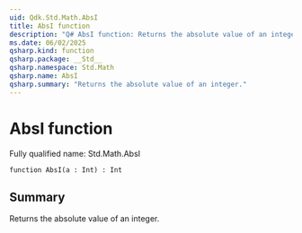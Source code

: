 ```yaml
---
uid: Qdk.Std.Math.AbsI
title: AbsI function
description: "Q# AbsI function: Returns the absolute value of an integer."
ms.date: 06/02/2025
qsharp.kind: function
qsharp.package: __Std__
qsharp.namespace: Std.Math
qsharp.name: AbsI
qsharp.summary: "Returns the absolute value of an integer."
---
```


# AbsI function

Fully qualified name: Std.Math.AbsI

```qsharp
function AbsI(a : Int) : Int
```

## Summary
Returns the absolute value of an integer.
